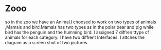 # Zooo
so in the zoo we have an Animal.I choosed to work on two types of animals
,Mamals and bird.Mamals has two types as in the polar bear and pig while bird has the penguin and the humming bird.
I assigned 7 diffren ttype of animals for each category.
I have two diffrent Interfaces.
I attches the diagram as a screen shot of two pictures.